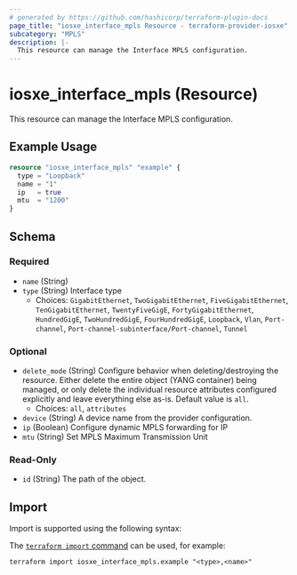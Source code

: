 ```yaml
---
# generated by https://github.com/hashicorp/terraform-plugin-docs
page_title: "iosxe_interface_mpls Resource - terraform-provider-iosxe"
subcategory: "MPLS"
description: |-
  This resource can manage the Interface MPLS configuration.
---
```


# iosxe_interface_mpls (Resource)

This resource can manage the Interface MPLS configuration.

## Example Usage

```terraform
resource "iosxe_interface_mpls" "example" {
  type = "Loopback"
  name = "1"
  ip   = true
  mtu  = "1200"
}
```

<!-- schema generated by tfplugindocs -->
## Schema

### Required

- `name` (String)
- `type` (String) Interface type
  - Choices: `GigabitEthernet`, `TwoGigabitEthernet`, `FiveGigabitEthernet`, `TenGigabitEthernet`, `TwentyFiveGigE`, `FortyGigabitEthernet`, `HundredGigE`, `TwoHundredGigE`, `FourHundredGigE`, `Loopback`, `Vlan`, `Port-channel`, `Port-channel-subinterface/Port-channel`, `Tunnel`

### Optional

- `delete_mode` (String) Configure behavior when deleting/destroying the resource. Either delete the entire object (YANG container) being managed, or only delete the individual resource attributes configured explicitly and leave everything else as-is. Default value is `all`.
  - Choices: `all`, `attributes`
- `device` (String) A device name from the provider configuration.
- `ip` (Boolean) Configure dynamic MPLS forwarding for IP
- `mtu` (String) Set MPLS Maximum Transmission Unit

### Read-Only

- `id` (String) The path of the object.

## Import

Import is supported using the following syntax:

The [`terraform import` command](https://developer.hashicorp.com/terraform/cli/commands/import) can be used, for example:

```shell
terraform import iosxe_interface_mpls.example "<type>,<name>"
```
